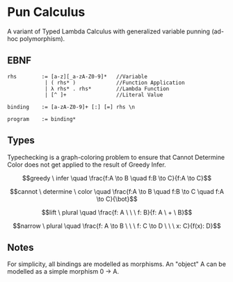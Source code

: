 # Pun Calculus
A variant of Typed Lambda Calculus with generalized variable punning (ad-hoc polymorphism).

## EBNF

```PLC
rhs        := [a-z][_a-zA-Z0-9]*   //Variable
            | ( rhs* )             //Function Application
            | λ rhs* . rhs*        //Lambda Function
            | [^ ]+                //Literal Value

binding    := [a-zA-Z0-9]+ [:] [=] rhs \n

program    := binding*
```

## Types

Typechecking is a graph-coloring problem to ensure that Cannot Determine Color does not get applied to the result of Greedy Infer.

$$greedy \ infer \quad \frac{f:A \to B \quad f:B \to C}{f:A \to C}$$

$$cannot \ determine \ color \quad \frac{f:A \to B \quad f:B \to C \quad f:A \to C}{\bot}$$

$$lift \ plural \quad \frac{f: A \ \ \ f: B}{f: A \ + \ B}$$

$$narrow \ plural \quad \frac{f: A \to B \ \ \ f: C \to D \ \ \ x: C}{f(x): D}$$

## Notes

For simplicity, all bindings are modelled as morphisms.
An "object" A can be modelled as a simple morphism 0 -> A.
